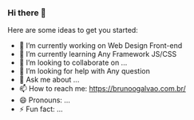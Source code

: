 ### Hi there 👋

<!--
**brunogalvao/brunogalvao** is a ✨ _special_ ✨ repository because its `README.md` (this file) appears on your GitHub profile.
-->
Here are some ideas to get you started:

- 🔭 I’m currently working on Web Design Front-end
- 🌱 I’m currently learning Any Framework JS/CSS
- 👯 I’m looking to collaborate on ...
- 🤔 I’m looking for help with Any question
- 💬 Ask me about ...
- 📫 How to reach me: https://brunoogalvao.com.br/
- 😄 Pronouns: ...
- ⚡ Fun fact: ...

